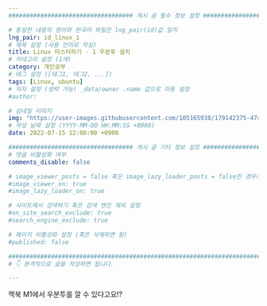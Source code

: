 ```yaml
---
################################### 게시 글 필수 정보 설정 ###################################

# 동일한 내용의 영어와 한국어 파일은 lng_pair(id)값 일치
lng_pair: id_linux_1
# 제목 설정 (사용 언어로 작성)
title: Linux 마스터하기 - 1 우분투 설치
# 카테고리 설정 (1개)
category: 개인공부
# 태그 설정 ([태그1, 태그2, ...])
tags: [Linux, ubuntu] 
# 저자 설정 (생략 가능) _data/owner .name 값으로 자동 설정
#author: 

# 섬네일 이미지
img: "https://user-images.githubusercontent.com/105165938/179142375-474c372c-1e42-4b64-82cb-7b2ccb5803ce.png" 
# 작성 날짜 설정 (YYYY-MM-DD HH:MM:SS +0900)
date: 2022-07-15 12:00:00 +0900

################################### 게시 글 기타 정보 설정 ###################################
# 댓글 비활성화 여부
comments_disable: false

# image_viewer_posts = false 혹은 image_lazy_loader_posts = false인 경우에만 사용
#image_viewer_on: true
#image_lazy_loader_on: true

# 사이트에서 검색하기 혹은 검색 엔진 제외 설정 
#on_site_search_exclude: true
#search_engine_exclude: true

# 페이지 비활성화 설정 (혹은 삭제하면 됨)
#published: false

##########################################################################################
# 👇 본격적으로 글을 작성하면 됩니다. 

---
```

<!-- outline-start -->

맥북 M1에서 우분투를 깔 수 있다고요!?

<!-- outline-end -->